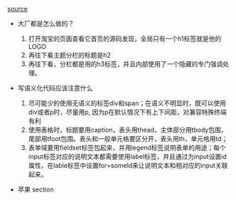 [source](https://juejin.cn/post/6844903598401257480#heading-2)

- 大厂都是怎么做的？
    1. 打开淘宝的页面查看它首页的源码发现，全局只有一个h1标签就是他的LOGO
    2. 再往下看主题分栏的标题是h2
    3. 再往下看，分栏都是用的h3标签，并且内部使用了一个隐藏的<em></em>专门强调处理。

- 写语义化代码应该注意什么
    1. 尽可能少的使用无语义的标签div和span；在语义不明显时，既可以使用div或者p时，尽量用p, 因为p在默认情况下有上下间距，对兼容特殊终端有利
    2. 使用表格时，标题要用caption，表头用thead，主体部分用tbody包围，尾部用tfoot包围。表头和一般单元格要区分开，表头用th，单元格用td；
    3. 表单域要用fieldset标签包起来，并用legend标签说明表单的用途；每个input标签对应的说明文本都需要使用label标签，并且通过为input设置id属性，在lable标签中设置for=someld来让说明文本和相对应的input关联起来。

- 苹果 section 